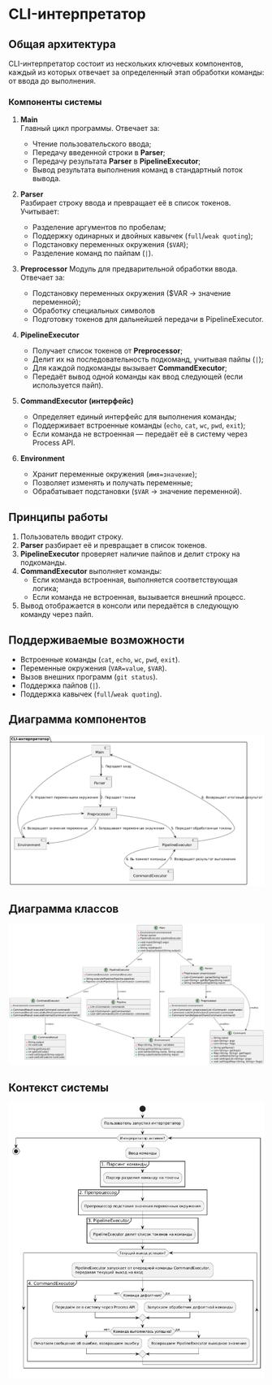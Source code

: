 # CLI-интерпретатор

## Общая архитектура

CLI-интерпретатор состоит из нескольких ключевых компонентов, каждый из которых отвечает за определенный этап обработки
команды: от ввода до выполнения.

### **Компоненты системы**

1. **Main**  
   Главный цикл программы. Отвечает за:
    - Чтение пользовательского ввода;
    - Передачу введенной строки в **Parser**;
    - Передачу результата **Parser** в **PipelineExecutor**;
    - Вывод результата выполнения команд в стандартный поток вывода.

2. **Parser**  
   Разбирает строку ввода и превращает её в список токенов. Учитывает:
    - Разделение аргументов по пробелам;
    - Поддержку одинарных и двойных кавычек (`full`/`weak quoting`);
    - Подстановку переменных окружения (`$VAR`);
    - Разделение команд по пайпам (`|`).

3. **Preprocessor**
   Модуль для предварительной обработки ввода. Отвечает за:
    - Подстановку переменных окружения ($VAR → значение переменной);
    - Обработку специальных символов
    - Подготовку токенов для дальнейшей передачи в PipelineExecutor.

4. **PipelineExecutor**
    - Получает список токенов от **Preprocessor**;
    - Делит их на последовательность подкоманд, учитывая пайпы (`|`);
    - Для каждой подкоманды вызывает **CommandExecutor**;
    - Передаёт вывод одной команды как ввод следующей (если используется пайп).

5. **CommandExecutor (интерфейс)**
    - Определяет единый интерфейс для выполнения команды;
    - Поддерживает встроенные команды (`echo`, `cat`, `wc`, `pwd`, `exit`);
    - Если команда не встроенная — передаёт её в систему через Process API.

6. **Environment**
    - Хранит переменные окружения (`имя=значение`);
    - Позволяет изменять и получать переменные;
    - Обрабатывает подстановки (`$VAR` → значение переменной).

## **Принципы работы**

1. Пользователь вводит строку.
2. **Parser** разбирает её и превращает в список токенов.
3. **PipelineExecutor** проверяет наличие пайпов и делит строку на подкоманды.
4. **CommandExecutor** выполняет команды:
    - Если команда встроенная, выполняется соответствующая логика;
    - Если команда не встроенная, вызывается внешний процесс.
5. Вывод отображается в консоли или передаётся в следующую команду через пайп.

## **Поддерживаемые возможности**

- Встроенные команды (`cat`, `echo`, `wc`, `pwd`, `exit`).
- Переменные окружения (`VAR=value`, `$VAR`).
- Вызов внешних программ (`git status`).
- Поддержка пайпов (`|`).
- Поддержка кавычек (`full`/`weak quoting`).

## **Диаграмма компонентов**

![Диаграмма компонентов](img/components_diag.png)

## **Диаграмма классов**

![Диаграмма компонентов](img/class_diag.png)

## Контекст системы

![Диаграмма активностей](img/activity.png)
